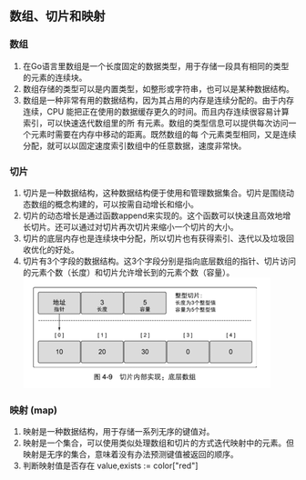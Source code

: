 ## 数组、切片和映射

### 数组
1. 在Go语言里数组是一个长度固定的数据类型，用于存储一段具有相同的类型的元素的连续块。
2. 数组存储的类型可以是内置类型，如整形或字符串，也可以是某种数据结构。
3. 数组是一种非常有用的数据结构，因为其占用的内存是连续分配的。由于内存连续，CPU 能把正在使用的数据缓存更久的时间。而且内存连续很容易计算索引，可以快速迭代数组里的所 有元素。数组的类型信息可以提供每次访问一个元素时需要在内存中移动的距离。既然数组的每 个元素类型相同，又是连续分配，就可以以固定速度索引数组中的任意数据，速度非常快。

### 切片
1. 切片是一种数据结构，这种数据结构便于使用和管理数据集合。切片是围绕动态数组的概念构建的，可以按需自动增长和缩小。
2. 切片的动态增长是通过函数append来实现的。这个函数可以快速且高效地增长切片。还可以通过对切片再次切片来缩小一个切片的大小。
3. 切片的底层内存也是连续块中分配，所以切片也有获得索引、迭代以及垃圾回收优化的好处。
4. 切片有3个字段的数据结构。这3个字段分别是指向底层数组的指针、切片访问的元素个数（长度）和切片允许增长到的元素个数（容量）。
![](./img.png)


### 映射 (map)
1. 映射是一种数据结构，用于存储一系列无序的键值对。
2. 映射是一个集合，可以使用类似处理数组和切片的方式迭代映射中的元素。但映射是无序的集合，意味着没有办法预测键值被返回的顺序。
3. 判断映射值是否存在 value,exists := color["red"]
